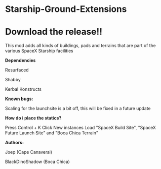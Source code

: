 # Starship-Ground-Extensions

# Download the release!!

This mod adds all kinds of buildings, pads and terrains that are part of the various SpaceX Starship facilities


**Dependencies**

Resurfaced

Shabby

Kerbal Konstructs


**Known bugs:**

Scaling for the launchsite is a bit off, this will be fixed in a future update



**How do i place the statics?**

Press Control + K 
Click New instances
Load "SpaceX Build Site", "SpaceX Future Launch Site" and "Boca Chica Terrain"


**Authors:**

Joep (Cape Canaveral)

BlackDinoShadow (Boca Chica)

